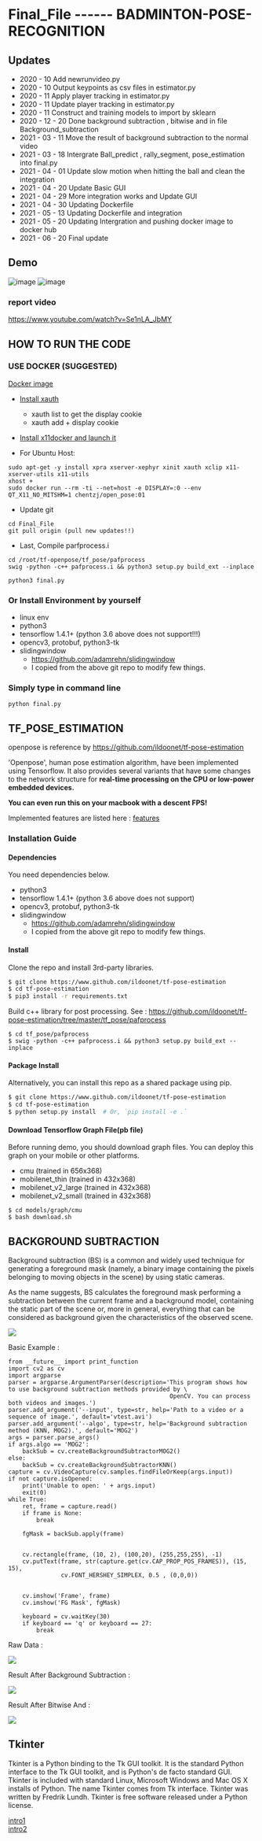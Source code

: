 # Final_File ------ BADMINTON-POSE-RECOGNITION

## Updates
- 2020 - 10  Add newrunvideo.py 
- 2020 - 10  Output keypoints as csv files in estimator.py
- 2020 - 11  Apply player tracking in estimator.py
- 2020 - 11  Update player tracking in estimator.py
- 2020 - 11  Construct and training models to import by sklearn
- 2020 - 12 - 20   Done background subtraction , bitwise and in file Background_subtraction
- 2021 - 03 - 11  Move the result of background subtraction to the normal video
- 2021 - 03 - 18  Intergrate Ball_predict , rally_segment, pose_estimation into final.py
- 2021 - 04 - 01 Update slow motion when hitting the ball and clean the integration
- 2021 - 04 - 20 Update Basic GUI 
- 2021 - 04 - 29 More integration works and Update GUI 
- 2021 - 04 - 30 Updating Dockerfile
- 2021 - 05 - 13 Updating Dockerfile and integration
- 2021 - 05 - 20 Updating Intergration and pushing docker image to docker hub
- 2021 - 06 - 20 Final update 

## Demo 
![image](https://user-images.githubusercontent.com/46586372/116519965-b36a8d00-a904-11eb-9caf-fad5e18e01c5.png)
![image](https://user-images.githubusercontent.com/46586372/116520057-ce3d0180-a904-11eb-8fb5-fa1fc55d16e1.png)
### report video
https://www.youtube.com/watch?v=Se1nLA_JbMY


## HOW TO RUN THE CODE

### USE DOCKER (SUGGESTED)

[Docker image](https://hub.docker.com/r/chentzj/open_pose) 

- [Install xauth](https://www.youtube.com/watch?v=RDg6TRwiPtg)
  - xauth list to get the display cookie
  - xauth add + display cookie

- [Install x11docker and launch it](https://techviewleo.com/run-gui-applications-in-docker-using-x11docker/)

- For Ubuntu Host: 
```
sudo apt-get -y install xpra xserver-xephyr xinit xauth xclip x11-xserver-utils x11-utils
xhost +
sudo docker run --rm -ti --net=host -e DISPLAY=:0 --env QT_X11_NO_MITSHM=1 chentzj/open_pose:01
```
- Update git 
```
cd Final_File 
git pull origin (pull new updates!!)
```

- Last, Compile parfprocess.i
```
cd /root/tf-openpose/tf_pose/pafprocess 
swig -python -c++ pafprocess.i && python3 setup.py build_ext --inplace

python3 final.py
```

### Or Install Environment by yourself
- linux env
- python3
- tensorflow 1.4.1+ (python 3.6 above does not support!!!)
- opencv3, protobuf, python3-tk
- slidingwindow
  - https://github.com/adamrehn/slidingwindow
  - I copied from the above git repo to modify few things.

### Simply type in command line
```
python final.py
```

## TF_POSE_ESTIMATION 
openpose is reference by https://github.com/ildoonet/tf-pose-estimation <br>

'Openpose', human pose estimation algorithm, have been implemented using Tensorflow. It also provides several variants that have some changes to the network structure for **real-time processing on the CPU or low-power embedded devices.**

**You can even run this on your macbook with a descent FPS!**

Implemented features are listed here : [features](./etcs/feature.md)

### Installation Guide

#### Dependencies

You need dependencies below.

- python3
- tensorflow 1.4.1+ (python 3.6 above does not support)
- opencv3, protobuf, python3-tk
- slidingwindow
  - https://github.com/adamrehn/slidingwindow
  - I copied from the above git repo to modify few things.

#### Install

Clone the repo and install 3rd-party libraries.

```bash
$ git clone https://www.github.com/ildoonet/tf-pose-estimation
$ cd tf-pose-estimation
$ pip3 install -r requirements.txt
```

Build c++ library for post processing. See : https://github.com/ildoonet/tf-pose-estimation/tree/master/tf_pose/pafprocess
```
$ cd tf_pose/pafprocess
$ swig -python -c++ pafprocess.i && python3 setup.py build_ext --inplace
```

#### Package Install

Alternatively, you can install this repo as a shared package using pip.

```bash
$ git clone https://www.github.com/ildoonet/tf-pose-estimation
$ cd tf-pose-estimation
$ python setup.py install  # Or, `pip install -e .`
```

#### Download Tensorflow Graph File(pb file)

Before running demo, you should download graph files. You can deploy this graph on your mobile or other platforms.

- cmu (trained in 656x368)
- mobilenet_thin (trained in 432x368)
- mobilenet_v2_large (trained in 432x368)
- mobilenet_v2_small (trained in 432x368)

```
$ cd models/graph/cmu
$ bash download.sh
```

## BACKGROUND SUBTRACTION

Background subtraction (BS) is a common and widely used technique for generating a foreground mask (namely, a binary image containing the pixels belonging to moving objects in the scene) by using static cameras.<br>

As the name suggests, BS calculates the foreground mask performing a subtraction between the current frame and a background model, containing the static part of the scene or, more in general, everything that can be considered as background given the characteristics of the observed scene.<br>

![](https://i.imgur.com/PbVLrGX.png)

Basic Example :
```=py
from __future__ import print_function
import cv2 as cv
import argparse
parser = argparse.ArgumentParser(description='This program shows how to use background subtraction methods provided by \
                                              OpenCV. You can process both videos and images.')
parser.add_argument('--input', type=str, help='Path to a video or a sequence of image.', default='vtest.avi')
parser.add_argument('--algo', type=str, help='Background subtraction method (KNN, MOG2).', default='MOG2')
args = parser.parse_args()
if args.algo == 'MOG2':
    backSub = cv.createBackgroundSubtractorMOG2()
else:
    backSub = cv.createBackgroundSubtractorKNN()
capture = cv.VideoCapture(cv.samples.findFileOrKeep(args.input))
if not capture.isOpened:
    print('Unable to open: ' + args.input)
    exit(0)
while True:
    ret, frame = capture.read()
    if frame is None:
        break
    
    fgMask = backSub.apply(frame)
    
    
    cv.rectangle(frame, (10, 2), (100,20), (255,255,255), -1)
    cv.putText(frame, str(capture.get(cv.CAP_PROP_POS_FRAMES)), (15, 15),
               cv.FONT_HERSHEY_SIMPLEX, 0.5 , (0,0,0))
    
    
    cv.imshow('Frame', frame)
    cv.imshow('FG Mask', fgMask)
    
    keyboard = cv.waitKey(30)
    if keyboard == 'q' or keyboard == 27:
        break
```

Raw Data :

![](https://i.imgur.com/nYN5yIP.png)

Result After Background Subtraction :

![](https://i.imgur.com/SdBoDjt.png)

Result After Bitwise And :

![](https://i.imgur.com/u5ZV8bG.png)

## Tkinter 
Tkinter is a Python binding to the Tk GUI toolkit. It is the standard Python interface to the Tk GUI toolkit, and is Python's de facto standard GUI. Tkinter is included with standard Linux, Microsoft Windows and Mac OS X installs of Python.
The name Tkinter comes from Tk interface. Tkinter was written by Fredrik Lundh.
Tkinter is free software released under a Python license.

[intro1](https://www.rs-online.com/designspark/python-tkinter-cn#_Toc61529922) <br>
[intro2](https://tkdocs.com/tutorial/firstexample.html#design) <br>








